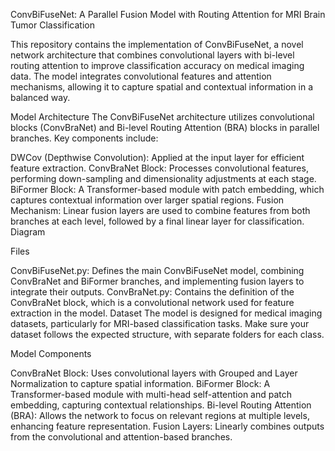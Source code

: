 ConvBiFuseNet: A Parallel Fusion Model with Routing Attention for MRI Brain Tumor Classification


This repository contains the implementation of ConvBiFuseNet, a novel network architecture that combines convolutional layers with bi-level routing attention to improve classification accuracy on medical imaging data. The model integrates convolutional features and attention mechanisms, allowing it to capture spatial and contextual information in a balanced way.



Model Architecture
The ConvBiFuseNet architecture utilizes convolutional blocks (ConvBraNet) and Bi-level Routing Attention (BRA) blocks in parallel branches. Key components include:

DWCov (Depthwise Convolution): Applied at the input layer for efficient feature extraction.
ConvBraNet Block: Processes convolutional features, performing down-sampling and dimensionality adjustments at each stage.
BiFormer Block: A Transformer-based module with patch embedding, which captures contextual information over larger spatial regions.
Fusion Mechanism: Linear fusion layers are used to combine features from both branches at each level, followed by a final linear layer for classification.
Diagram

Files

ConvBiFuseNet.py: Defines the main ConvBiFuseNet model, combining ConvBraNet and BiFormer branches, and implementing fusion layers to integrate their outputs.
ConvBraNet.py: Contains the definition of the ConvBraNet block, which is a convolutional network used for feature extraction in the model.
Dataset
The model is designed for medical imaging datasets, particularly for MRI-based classification tasks. Make sure your dataset follows the expected structure, with separate folders for each class.

Model Components

ConvBraNet Block: Uses convolutional layers with Grouped and Layer Normalization to capture spatial information.
BiFormer Block: A Transformer-based module with multi-head self-attention and patch embedding, capturing contextual relationships.
Bi-level Routing Attention (BRA): Allows the network to focus on relevant regions at multiple levels, enhancing feature representation.
Fusion Layers: Linearly combines outputs from the convolutional and attention-based branches.
